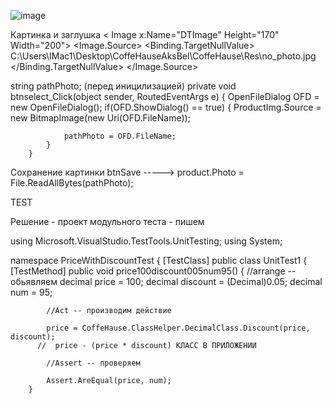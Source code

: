 ![image](https://github.com/Leralera050505/Var15/assets/107068589/71e3f249-dd98-4acd-a964-df055188ea0f)

Картинка и заглушка
                            < Image x:Name="DTImage"
                               Height="170"
                               Width="200">
                                <Image.Source>
                                    <Binding Path="Photo">
                                        <Binding.TargetNullValue>
                                            <ImageSource>C:\Users\IMac1\Desktop\CoffeHauseAksBel\CoffeHause\Res\no_photo.jpg</ImageSource>
                                        </Binding.TargetNullValue>
                                    </Binding>
                                </Image.Source>
                            </Image>

 string pathPhoto; (перед иницилизацией)
private void btnselect_Click(object sender, RoutedEventArgs e)
        {
            OpenFileDialog OFD = new OpenFileDialog();
            if(OFD.ShowDialog() == true)
            {
                ProductImg.Source = new BitmapImage(new Uri(OFD.FileName));

                pathPhoto = OFD.FileName;
            }
        }
Сохранение картинки btnSave -----> product.Photo = File.ReadAllBytes(pathPhoto);


TEST

Решение - проект модульного теста - пишем

﻿using Microsoft.VisualStudio.TestTools.UnitTesting;
using System;

namespace PriceWithDiscountTest
{
    [TestClass]
    public class UnitTest1
    {
        [TestMethod]
        public void price100discount005num95()
        {
            //arrange -- обьявляем 
            decimal price = 100;
            decimal discount = (Decimal)0.05;
            decimal num = 95;

            //Act -- производим действие 

            price = CoffeHause.ClassHelper.DecimalClass.Discount(price, discount);
          //  price - (price * discount) КЛАСС В ПРИЛОЖЕНИИ

            //Assert -- проверяем

            Assert.AreEqual(price, num);
        }

